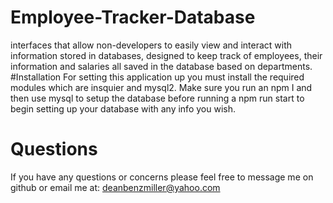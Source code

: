 # Employee-Tracker-Database
 interfaces that allow non-developers to easily view and interact with information stored in databases, designed to keep track of employees, their information and salaries all saved in the database based on departments.
 #Installation
 For setting this application up you must install the required modules which are insquier and mysql2. Make sure you run an npm I and then use mysql to setup the database before running a npm run start to begin setting up your database with any info you wish.
 # Questions
 If you have any questions or concerns please feel free to message me on github or email me at: deanbenzmiller@yahoo.com
